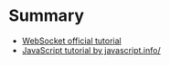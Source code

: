 # Summary

- [WebSocket official tutorial](https://javascript.info/websocket)
- [JavaScript tutorial by javascript.info/](https://javascript.info/)